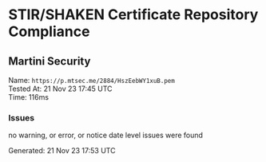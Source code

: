 # STIR/SHAKEN Certificate Repository Compliance

## Martini Security

Name: `https://p.mtsec.me/2884/HszEebWY1xuB.pem`\
Tested At: 21 Nov 23 17:45 UTC\
Time: 116ms

### Issues

no warning, or error, or notice date level issues were found

Generated: 21 Nov 23 17:53 UTC